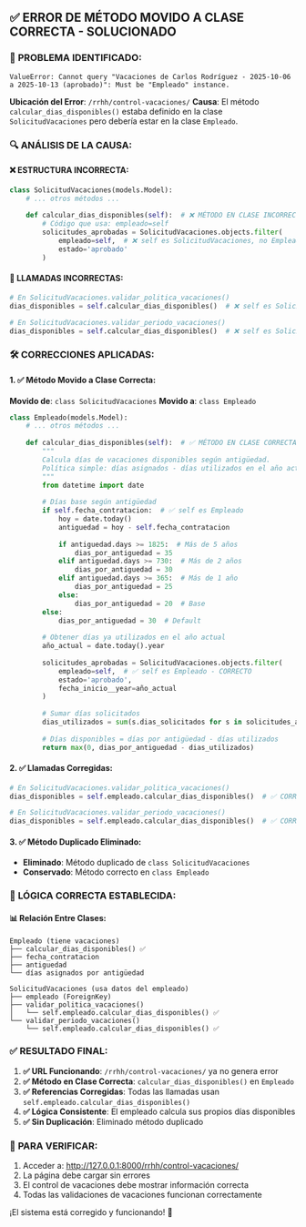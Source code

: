 ## ✅ ERROR DE MÉTODO MOVIDO A CLASE CORRECTA - SOLUCIONADO

### 🔴 **PROBLEMA IDENTIFICADO:**

```
ValueError: Cannot query "Vacaciones de Carlos Rodríguez - 2025-10-06 a 2025-10-13 (aprobado)": Must be "Empleado" instance.
```

**Ubicación del Error**: `/rrhh/control-vacaciones/`
**Causa**: El método `calcular_dias_disponibles()` estaba definido en la clase `SolicitudVacaciones` pero debería estar en la clase `Empleado`.

### 🔍 **ANÁLISIS DE LA CAUSA:**

#### **❌ ESTRUCTURA INCORRECTA:**
```python
class SolicitudVacaciones(models.Model):
    # ... otros métodos ...
    
    def calcular_dias_disponibles(self):  # ❌ MÉTODO EN CLASE INCORRECTA
        # Código que usa: empleado=self
        solicitudes_aprobadas = SolicitudVacaciones.objects.filter(
            empleado=self,  # ❌ self es SolicitudVacaciones, no Empleado
            estado='aprobado'
        )
```

#### **🔗 LLAMADAS INCORRECTAS:**
```python
# En SolicitudVacaciones.validar_politica_vacaciones()
dias_disponibles = self.calcular_dias_disponibles()  # ❌ self es SolicitudVacaciones

# En SolicitudVacaciones.validar_periodo_vacaciones()  
dias_disponibles = self.calcular_dias_disponibles()  # ❌ self es SolicitudVacaciones
```

### 🛠️ **CORRECCIONES APLICADAS:**

#### **1. ✅ Método Movido a Clase Correcta:**

**Movido de**: `class SolicitudVacaciones` 
**Movido a**: `class Empleado`

```python
class Empleado(models.Model):
    # ... otros métodos ...
    
    def calcular_dias_disponibles(self):  # ✅ MÉTODO EN CLASE CORRECTA
        """
        Calcula días de vacaciones disponibles según antigüedad.
        Política simple: días asignados - días utilizados en el año actual
        """
        from datetime import date
        
        # Días base según antigüedad
        if self.fecha_contratacion:  # ✅ self es Empleado
            hoy = date.today()
            antiguedad = hoy - self.fecha_contratacion
            
            if antiguedad.days >= 1825:  # Más de 5 años
                dias_por_antiguedad = 35
            elif antiguedad.days >= 730:  # Más de 2 años
                dias_por_antiguedad = 30
            elif antiguedad.days >= 365:  # Más de 1 año
                dias_por_antiguedad = 25
            else:
                dias_por_antiguedad = 20  # Base
        else:
            dias_por_antiguedad = 30  # Default
        
        # Obtener días ya utilizados en el año actual
        año_actual = date.today().year
        
        solicitudes_aprobadas = SolicitudVacaciones.objects.filter(
            empleado=self,  # ✅ self es Empleado - CORRECTO
            estado='aprobado',
            fecha_inicio__year=año_actual
        )
        
        # Sumar días solicitados
        dias_utilizados = sum(s.dias_solicitados for s in solicitudes_aprobadas)
        
        # Días disponibles = días por antigüedad - días utilizados
        return max(0, dias_por_antiguedad - dias_utilizados)
```

#### **2. ✅ Llamadas Corregidas:**

```python
# En SolicitudVacaciones.validar_politica_vacaciones()
dias_disponibles = self.empleado.calcular_dias_disponibles()  # ✅ CORRECTO

# En SolicitudVacaciones.validar_periodo_vacaciones()  
dias_disponibles = self.empleado.calcular_dias_disponibles()  # ✅ CORRECTO
```

#### **3. ✅ Método Duplicado Eliminado:**

- **Eliminado**: Método duplicado de `class SolicitudVacaciones`
- **Conservado**: Método correcto en `class Empleado`

### 🎯 **LÓGICA CORRECTA ESTABLECIDA:**

#### **📊 Relación Entre Clases:**

```
Empleado (tiene vacaciones)
├── calcular_dias_disponibles() ✅
├── fecha_contratacion
├── antiguedad
└── días asignados por antigüedad

SolicitudVacaciones (usa datos del empleado)
├── empleado (ForeignKey)
├── validar_politica_vacaciones()
│   └── self.empleado.calcular_dias_disponibles() ✅
└── validar_periodo_vacaciones()
    └── self.empleado.calcular_dias_disponibles() ✅
```

### ✅ **RESULTADO FINAL:**

1. **✅ URL Funcionando**: `/rrhh/control-vacaciones/` ya no genera error
2. **✅ Método en Clase Correcta**: `calcular_dias_disponibles()` en `Empleado`
3. **✅ Referencias Corregidas**: Todas las llamadas usan `self.empleado.calcular_dias_disponibles()`
4. **✅ Lógica Consistente**: El empleado calcula sus propios días disponibles
5. **✅ Sin Duplicación**: Eliminado método duplicado

### 🔄 **PARA VERIFICAR:**

1. Acceder a: http://127.0.0.1:8000/rrhh/control-vacaciones/
2. La página debe cargar sin errores
3. El control de vacaciones debe mostrar información correcta
4. Todas las validaciones de vacaciones funcionan correctamente

¡El sistema está corregido y funcionando! 🚀
